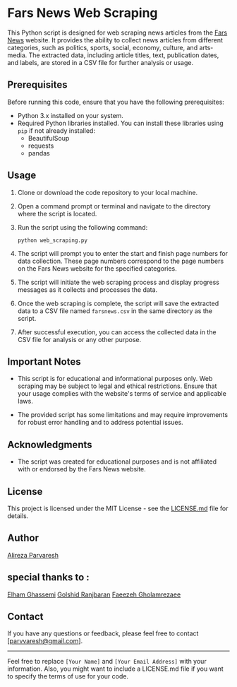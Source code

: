 # Fars News Web Scraping

This Python script is designed for web scraping news articles from the [Fars News](https://www.farsnews.ir) website. It provides the ability to collect news articles from different categories, such as politics, sports, social, economy, culture, and arts-media. The extracted data, including article titles, text, publication dates, and labels, are stored in a CSV file for further analysis or usage.

## Prerequisites

Before running this code, ensure that you have the following prerequisites:

- Python 3.x installed on your system.
- Required Python libraries installed. You can install these libraries using `pip` if not already installed:
  - BeautifulSoup
  - requests
  - pandas

## Usage

1. Clone or download the code repository to your local machine.

2. Open a command prompt or terminal and navigate to the directory where the script is located.

3. Run the script using the following command:

   ```shell
   python web_scraping.py
   ```

4. The script will prompt you to enter the start and finish page numbers for data collection. These page numbers correspond to the page numbers on the Fars News website for the specified categories.

5. The script will initiate the web scraping process and display progress messages as it collects and processes the data.

6. Once the web scraping is complete, the script will save the extracted data to a CSV file named `farsnews.csv` in the same directory as the script.

7. After successful execution, you can access the collected data in the CSV file for analysis or any other purpose.

## Important Notes

- This script is for educational and informational purposes only. Web scraping may be subject to legal and ethical restrictions. Ensure that your usage complies with the website's terms of service and applicable laws.

- The provided script has some limitations and may require improvements for robust error handling and to address potential issues.

## Acknowledgments

- The script was created for educational purposes and is not affiliated with or endorsed by the Fars News website.

## License

This project is licensed under the MIT License - see the [LICENSE.md](LICENSE.md) file for details.

## Author

[Alireza Parvaresh](https://www.linkedin.com/in/parvvaresh/)

## special thanks to : 
[Elham Ghassemi](https://www.linkedin.com/in/parvvaresh/)
[Golshid Ranjbaran](https://www.linkedin.com/in/parvvaresh/)
[Faeezeh Gholamrezaee]()


## Contact

If you have any questions or feedback, please feel free to contact [parvvaresh@gmail.com].

---

Feel free to replace `[Your Name]` and `[Your Email Address]` with your information. Also, you might want to include a LICENSE.md file if you want to specify the terms of use for your code.
